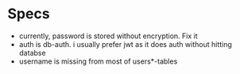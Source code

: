 # Specs

- currently, password is stored without encryption. Fix it
- auth is db-auth. i usually prefer jwt as it does auth without hitting databse
- username is missing from most of users\*-tables
